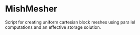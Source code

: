 # MishMesher
Script for creating uniform cartesian block meshes using parallel computations and an effective storage solution.
